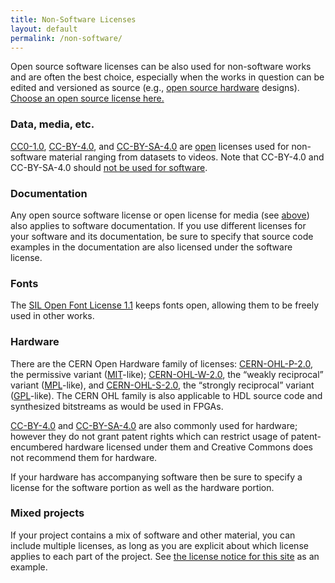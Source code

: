 ```yaml
---
title: Non-Software Licenses
layout: default
permalink: /non-software/
---
```


Open source software licenses can be also used for non-software works and are often the best choice, especially when the works in question can be edited and versioned as source (e.g., [open source hardware](https://www.oshwa.org/definition/) designs). [Choose an open source license here.](/licenses/)

### Data, media, etc.

[CC0-1.0](/licenses/cc0-1.0/), [CC-BY-4.0](/licenses/cc-by-4.0/), and [CC-BY-SA-4.0](/licenses/cc-by-sa-4.0/) are [open](https://opendefinition.org) licenses used for non-software material ranging from datasets to videos. Note that CC-BY-4.0 and CC-BY-SA-4.0 should [not be used for software](https://creativecommons.org/faq/#can-i-apply-a-creative-commons-license-to-software).

### Documentation

Any open source software license or open license for media (see [above](#data-media-etc)) also applies to software documentation. If you use different licenses for your software and its documentation, be sure to specify that source code examples in the documentation are also licensed under the software license.

### Fonts

The [SIL Open Font License 1.1](/licenses/ofl-1.1/) keeps fonts open, allowing them to be freely used in other works.

### Hardware

There are the CERN Open Hardware family of licenses: [CERN-OHL-P-2.0](/licenses/cern-ohl-p-2.0/), the permissive variant ([MIT](/licenses/mit/)-like); [CERN-OHL-W-2.0](/licenses/cern-ohl-w-2.0/), the “weakly reciprocal” variant ([MPL](/licenses/mpl-2.0/)-like), and [CERN-OHL-S-2.0](/licenses/cern-ohl-s-2.0/), the “strongly reciprocal” variant ([GPL](/licenses/gpl-3.0/)-like).  The CERN OHL family is also applicable to HDL source code and synthesized bitstreams as would be used in FPGAs.

[CC-BY-4.0](/licenses/cc-by-4.0/) and [CC-BY-SA-4.0](/licenses/cc-by-sa-4.0/) are also commonly used for hardware; however they do not grant patent rights which can restrict usage of patent-encumbered hardware licensed under them and Creative Commons does not recommend them for hardware.

If your hardware has accompanying software then be sure to specify a license for the software portion as well as the hardware portion.

### Mixed projects

If your project contains a mix of software and other material, you can include multiple licenses, as long as you are explicit about which license applies to each part of the project. See [the license notice for this site](https://github.com/github/choosealicense.com#license) as an example.
